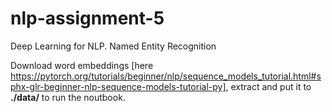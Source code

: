 # nlp-assignment-5
Deep Learning for NLP.
Named Entity Recognition


Download word embeddings [here https://pytorch.org/tutorials/beginner/nlp/sequence_models_tutorial.html#sphx-glr-beginner-nlp-sequence-models-tutorial-py], extract and put it to **./data/** to run the noutbook.